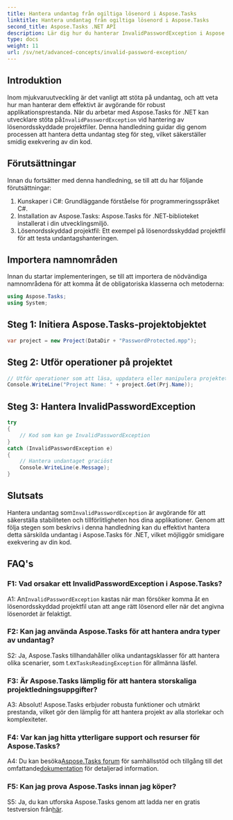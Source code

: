 ```yaml
---
title: Hantera undantag från ogiltiga lösenord i Aspose.Tasks
linktitle: Hantera undantag från ogiltiga lösenord i Aspose.Tasks
second_title: Aspose.Tasks .NET API
description: Lär dig hur du hanterar InvalidPasswordException i Aspose.Tasks för .NET effektivt. Säkerställ smidig exekvering av din kod med denna steg-för-steg-guide.
type: docs
weight: 11
url: /sv/net/advanced-concepts/invalid-password-exception/
---
```

## Introduktion

 Inom mjukvaruutveckling är det vanligt att stöta på undantag, och att veta hur man hanterar dem effektivt är avgörande för robust applikationsprestanda. När du arbetar med Aspose.Tasks för .NET kan utvecklare stöta på`InvalidPasswordException` vid hantering av lösenordsskyddade projektfiler. Denna handledning guidar dig genom processen att hantera detta undantag steg för steg, vilket säkerställer smidig exekvering av din kod.

## Förutsättningar

Innan du fortsätter med denna handledning, se till att du har följande förutsättningar:

1. Kunskaper i C#: Grundläggande förståelse för programmeringsspråket C#.
2. Installation av Aspose.Tasks: Aspose.Tasks för .NET-biblioteket installerat i din utvecklingsmiljö.
3. Lösenordsskyddad projektfil: Ett exempel på lösenordsskyddad projektfil för att testa undantagshanteringen.

## Importera namnområden

Innan du startar implementeringen, se till att importera de nödvändiga namnområdena för att komma åt de obligatoriska klasserna och metoderna:

```csharp
using Aspose.Tasks;
using System;

```

## Steg 1: Initiera Aspose.Tasks-projektobjektet

```csharp
var project = new Project(DataDir + "PasswordProtected.mpp");
```

## Steg 2: Utför operationer på projektet

```csharp
// Utför operationer som att läsa, uppdatera eller manipulera projektet.
Console.WriteLine("Project Name: " + project.Get(Prj.Name));
```

## Steg 3: Hantera InvalidPasswordException

```csharp
try
{
    // Kod som kan ge InvalidPasswordException
}
catch (InvalidPasswordException e)
{
    // Hantera undantaget graciöst
    Console.WriteLine(e.Message);
}
```

## Slutsats

 Hantera undantag som`InvalidPasswordException` är avgörande för att säkerställa stabiliteten och tillförlitligheten hos dina applikationer. Genom att följa stegen som beskrivs i denna handledning kan du effektivt hantera detta särskilda undantag i Aspose.Tasks för .NET, vilket möjliggör smidigare exekvering av din kod.

## FAQ's

### F1: Vad orsakar ett InvalidPasswordException i Aspose.Tasks?

 A1: An`InvalidPasswordException` kastas när man försöker komma åt en lösenordsskyddad projektfil utan att ange rätt lösenord eller när det angivna lösenordet är felaktigt.

### F2: Kan jag använda Aspose.Tasks för att hantera andra typer av undantag?

 S2: Ja, Aspose.Tasks tillhandahåller olika undantagsklasser för att hantera olika scenarier, som t.ex`TasksReadingException` för allmänna läsfel.

### F3: Är Aspose.Tasks lämplig för att hantera storskaliga projektledningsuppgifter?

A3: Absolut! Aspose.Tasks erbjuder robusta funktioner och utmärkt prestanda, vilket gör den lämplig för att hantera projekt av alla storlekar och komplexiteter.

### F4: Var kan jag hitta ytterligare support och resurser för Aspose.Tasks?

 A4: Du kan besöka[Aspose.Tasks forum](https://forum.aspose.com/c/tasks/15) för samhällsstöd och tillgång till det omfattande[dokumentation](https://reference.aspose.com/tasks/net/) för detaljerad information.

### F5: Kan jag prova Aspose.Tasks innan jag köper?

 S5: Ja, du kan utforska Aspose.Tasks genom att ladda ner en gratis testversion från[här](https://releases.aspose.com/).